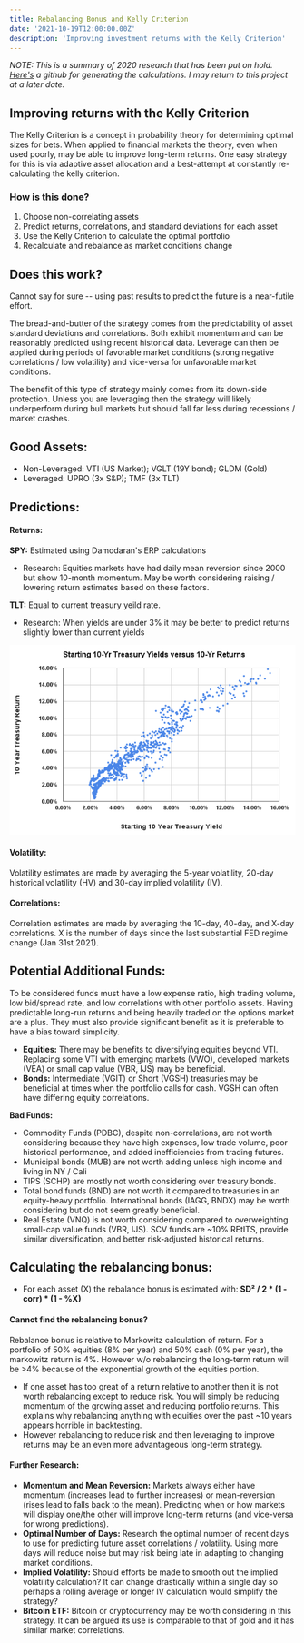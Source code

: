 ```yaml
---
title: Rebalancing Bonus and Kelly Criterion
date: '2021-10-19T12:00:00.00Z'
description: 'Improving investment returns with the Kelly Criterion'
---
```


_NOTE: This is a summary of 2020 research that has been put on hold. [Here's](https://github.com/FlanaganSe/Mean-Variance-Project) a github for generating the calculations. I may return to this project at a later date._

## Improving returns with the Kelly Criterion

The Kelly Criterion is a concept in probability theory for determining optimal sizes for bets. When applied to financial markets the theory, even when used poorly, may be able to improve long-term returns. One easy strategy for this is via adaptive asset allocation and a best-attempt at constantly re-calculating the kelly criterion.

### How is this done?

1. Choose non-correlating assets
2. Predict returns, correlations, and standard deviations for each asset
3. Use the Kelly Criterion to calculate the optimal portfolio
4. Recalculate and rebalance as market conditions change

## Does this work?

Cannot say for sure -- using past results to predict the future is a near-futile effort.

The bread-and-butter of the strategy comes from the predictability of asset standard deviations and correlations. Both exhibit momentum and can be reasonably predicted using recent historical data. Leverage can then be applied during periods of favorable market conditions (strong negative correlations / low volatility) and vice-versa for unfavorable market conditions.

The benefit of this type of strategy mainly comes from its down-side protection. Unless you are leveraging then the strategy will likely underperform during bull markets but should fall far less during recessions / market crashes.

## Good Assets:

- Non-Leveraged: VTI (US Market); VGLT (19Y bond); GLDM (Gold)
- Leveraged: UPRO (3x S&P); TMF (3x TLT)

## Predictions:

#### Returns:

**SPY:** Estimated using Damodaran's ERP calculations

- Research: Equities markets have had daily mean reversion since 2000 but show 10-month momentum. May be worth considering raising / lowering return estimates based on these factors.

**TLT:** Equal to current treasury yeild rate.

- Research: When yields are under 3% it may be better to predict returns slightly lower than current yields

![10 year yield returns](./10y-returns.png)

#### Volatility:

Volatility estimates are made by averaging the 5-year volatility, 20-day historical volatility (HV) and 30-day implied volatility (IV).

#### Correlations:

Correlation estimates are made by averaging the 10-day, 40-day, and X-day correlations. X is the number of days since the last substantial FED regime change (Jan 31st 2021).

## Potential Additional Funds:

To be considered funds must have a low expense ratio, high trading volume, low bid/spread rate, and low correlations with other portfolio assets. Having predictable long-run returns and being heavily traded on the options market are a plus. They must also provide significant benefit as it is preferable to have a bias toward simplicity.

- **Equities:** There may be benefits to diversifying equities beyond VTI. Replacing some VTI with emerging markets (VWO), developed markets (VEA) or small cap value (VBR, IJS) may be beneficial.
- **Bonds:** Intermediate (VGIT) or Short (VGSH) treasuries may be beneficial at times when the portfolio calls for cash. VGSH can often have differing equity correlations.

**Bad Funds:**

- Commodity Funds (PDBC), despite non-correlations, are not worth considering because they have high expenses, low trade volume, poor historical performance, and added inefficiencies from trading futures.
- Municipal bonds (MUB) are not worth adding unless high income and living in NY / Cali
- TIPS (SCHP) are mostly not worth considering over treasury bonds.
- Total bond funds (BND) are not worth it compared to treasuries in an equity-heavy portfolio. International bonds (IAGG, BNDX) may be worth considering but do not seem greatly beneficial.
- Real Estate (VNQ) is not worth considering compared to overweighting small-cap value funds (VBR, IJS). SCV funds are ~10% REtITS, provide similar diversification, and better risk-adjusted historical returns.

## Calculating the rebalancing bonus:

- For each asset (X) the rebalance bonus is estimated with: **SD² / 2 \* (1 - corr) \* (1 - %X)**

#### Cannot find the rebalancing bonus?

Rebalance bonus is relative to Markowitz calculation of return. For a portfolio of 50% equities (8% per year) and 50% cash (0% per year), the markowitz return is 4%. However w/o rebalancing the long-term return will be >4% because of the exponential growth of the equities portion.

- If one asset has too great of a return relative to another then it is not worth rebalancing except to reduce risk. You will simply be reducing momentum of the growing asset and reducing portfolio returns. This explains why rebalancing anything with equities over the past ~10 years appears horrible in backtesting.
- However rebalancing to reduce risk and then leveraging to improve returns may be an even more advantageous long-term strategy.

#### Further Research:

- **Momentum and Mean Reversion:** Markets always either have momentum (increases lead to further increases) or mean-reversion (rises lead to falls back to the mean). Predicting when or how markets will display one/the other will improve long-term returns (and vice-versa for wrong predictions).
- **Optimal Number of Days:** Research the optimal number of recent days to use for predicting future asset correlations / volatility. Using more days will reduce noise but may risk being late in adapting to changing market conditions.
- **Implied Volatility:** Should efforts be made to smooth out the implied volatility calculation? It can change drastically within a single day so perhaps a rolling average or longer IV calculation would simplify the strategy?
- **Bitcoin ETF:** Bitcoin or cryptocurrency may be worth considering in this strategy. It can be argued its use is comparable to that of gold and it has similar market correlations.

